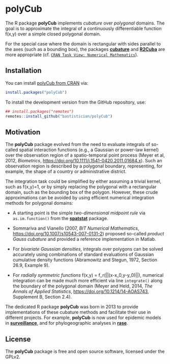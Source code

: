
# polyCub

The R package **polyCub** implements *cubature* over *polygonal* domains.
The goal is to approximate the integral of a continuously differentiable
function f(x,y) over a simple closed polygonal domain.

For the special case where the domain is rectangular with sides parallel
to the axes (such as a bounding box), the packages
[**cubature**](https://CRAN.R-project.org/package=cubature)
and [**R2Cuba**](https://CRAN.R-project.org/package=R2Cuba)
are more appropriate (cf.
[`CRAN Task View: Numerical Mathematics`](https://CRAN.R-project.org/view=NumericalMathematics)).


## Installation

You can install [polyCub from CRAN](https://CRAN.R-project.org/package=polyCub) via:

```R
install.packages("polyCub")
```

To install the development version from the GitHub repository, use:

```R
## install.packages("remotes")
remotes::install_github("bastistician/polyCub")
```


## Motivation

The **polyCub** package evolved from the need to evaluate integrals of
so-called spatial interaction functions (e.g., a Gaussian or power-law
kernel) over the observation region of a spatio-temporal point process
(Meyer et al, 2012, *Biometrics*, <https://doi.org/10.1111/j.1541-0420.2011.01684.x>).
Such an observation region is described by a polygonal boundary,
representing, for example, the shape of a country or administrative
district.

The integration task could be simplified by either assuming a trivial
kernel, such as f(x,y)=1, or by simply replacing the polygonal with a
rectangular domain, such as the bounding box of the polygon.
However, these crude approximations can be avoided by using efficient
numerical integration methods for polygonal domains:

* A starting point is the simple *two-dimensional midpoint rule* via
  `as.im.function()` from the
  [**spatstat**](https://CRAN.R-project.org/package=spatstat) package.

* Sommariva and Vianello (2007, *BIT Numerical Mathematics*,
  <https://doi.org/10.1007/s10543-007-0131-2>) proposed so-called *product
  Gauss cubature* and provided a reference implementation in Matlab.
  
* For *bivariate Gaussian densities*, integrals over polygons can be
  solved accurately using combinations of standard evaluations of Gaussian
  cumulative density functions (Abramowitz and Stegun, 1972, Section 26.9,
  Example 9).

* For *radially symmetric functions* f(x,y) = f_r(||(x-x_0,y-y_0)||),
  numerical integration can be made much more efficient via line
  `integrate()` along the boundary of the polygonal domain
  (Meyer and Held, 2014, *The Annals of Applied Statistics*,
  <https://doi.org/10.1214/14-AOAS743>, Supplement B, Section 2.4).

The dedicated R package **polyCub** was born in 2013 to provide
implementations of these cubature methods and facilitate their
use in different projects.
For example, **polyCub** is now used for epidemic models in
[**surveillance**](https://CRAN.R-project.org/package=surveillance),
and for phylogeographic analyses in
[**rase**](https://CRAN.R-project.org/package=rase).

<!--
* [**surveillance**](https://CRAN.R-project.org/package=surveillance)
  uses **polyCub** to evaluate the likelihood of self-exciting
  spatio-temporal point process models for infectious disease spread.

* [**rase**](https://CRAN.R-project.org/package=rase) uses **polyCub** to
  integrate bivariate Gaussian densities for phylogeographic analyses.
-->


<!--

## Examples

#### General-purpose cubature rules

* `polyCub.midpoint()`: Two-dimensional midpoint rule

* `polyCub.SV()`: product Gauss cubature

#### Cubature rules for specific types of functions

* `polyCub.iso()`: Efficient adaptive cubature for *isotropic* functions via
  line `integrate()` along the polygon boundary

* `polyCub.exact.Gauss()` and `circleCub.Gauss()`:
  Quasi-exact methods specific to the integration of the
  *bivariate Gaussian density* over polygonal and circular domains, respectively

-->


## License

The **polyCub** package is free and open source software, licensed under the GPLv2.
